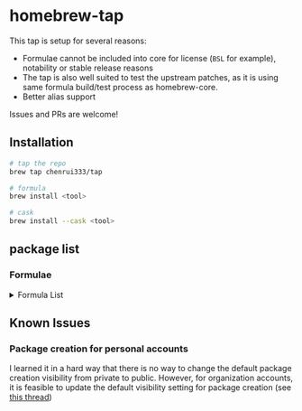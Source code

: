 # homebrew-tap

This tap is setup for several reasons:

- Formulae cannot be included into core for license (`BSL` for example), notability or stable release reasons
- The tap is also well suited to test the upstream patches, as it is using same formula build/test process as homebrew-core.
- Better alias support

Issues and PRs are welcome!

## Installation

```bash
# tap the repo
brew tap chenrui333/tap

# formula
brew install <tool>

# cask
brew install --cask <tool>
```

## package list

### Formulae

<!-- FORMULAE-LIST-START -->
<details>
<summary>Formula List</summary>

- `amoco`
- `blush`
- `carton`
- `codstts`
- `dvm`
- `emplace`
- `fancy-cat`
- `hello`
- `hellwal`
- `jetzig`
- `keyhunter`
- `lola`
- `libdivide`
- `omnictl`
- `otto`
- `oxbuild`
- `projectable`
- `rails-new`
- `rpds-py`
- `rslocal`
- `seamstress`
- `sig`
- `termtunnel`
- `tun2proxy`
- `umka-lang`
- `wallust`
- `ziggy`
- `zlint`

</details>
<!-- FORMULAE-LIST-END -->

## Known Issues

### Package creation for personal accounts

I learned it in a hard way that there is no way to change the default package creation visibility from private to public.
However, for organization accounts, it is feasible to update the default visibility setting for package creation (see [this thread](https://github.com/orgs/community/discussions/65931#discussioncomment-7613551))
